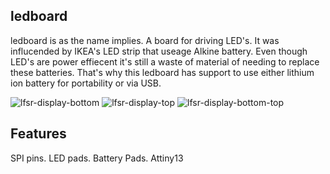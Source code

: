 
ledboard
---
ledboard is as the name implies. A board for driving LED's. It was influcended by IKEA's LED strip that useage Alkine battery. Even though LED's are power effiecent it's still a waste of material of needing to replace these batteries.
That's why this ledboard has support to use either lithium ion battery for portability or via USB. 

![lfsr-display-bottom](https://user-images.githubusercontent.com/9608088/117972827-e745a980-b32b-11eb-9611-cdd238cc6b6a.png)
![lfsr-display-top](https://user-images.githubusercontent.com/9608088/117972831-e876d680-b32b-11eb-8bf9-7cc8269a2191.png)
![lfsr-display-bottom-top](https://user-images.githubusercontent.com/9608088/117972835-e9a80380-b32b-11eb-8cf3-e5f2ba7c908d.png)

Features
---
SPI pins.
LED pads.
Battery Pads.
Attiny13

